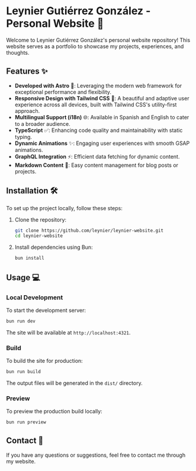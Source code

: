 # Leynier Gutiérrez González - Personal Website 🚀

Welcome to Leynier Gutiérrez González's personal website repository! This website serves as a portfolio to showcase my projects, experiences, and thoughts.

## Features ✨

* **Developed with Astro** 🚀: Leveraging the modern web framework for exceptional performance and flexibility.
* **Responsive Design with Tailwind CSS** 🎨: A beautiful and adaptive user experience across all devices, built with Tailwind CSS's utility-first approach.
* **Multilingual Support (i18n)** 🌐: Available in Spanish and English to cater to a broader audience.
* **TypeScript** ✅: Enhancing code quality and maintainability with static typing.
* **Dynamic Animations** ✨: Engaging user experiences with smooth GSAP animations.
* **GraphQL Integration** ⚡: Efficient data fetching for dynamic content.
* **Markdown Content** 📝: Easy content management for blog posts or projects.

## Installation 🛠️

To set up the project locally, follow these steps:

1. Clone the repository:

    ```bash
    git clone https://github.com/leynier/leynier-website.git
    cd leynier-website
    ```

2. Install dependencies using Bun:

    ```bash
    bun install
    ```

## Usage 💻

### Local Development

To start the development server:

```bash
bun run dev
```

The site will be available at `http://localhost:4321`.

### Build

To build the site for production:

```bash
bun run build
```

The output files will be generated in the `dist/` directory.

### Preview

To preview the production build locally:

```bash
bun run preview
```

## Contact 💬

If you have any questions or suggestions, feel free to contact me through my website.
